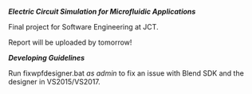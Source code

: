 ***Electric Circuit Simulation for Microfluidic Applications***

Final project for Software Engineering at JCT.

Report will be uploaded by tomorrow!

***Developing Guidelines***

Run fixwpfdesigner.bat *as admin* to fix an issue with Blend SDK and the designer in VS2015/VS2017.

